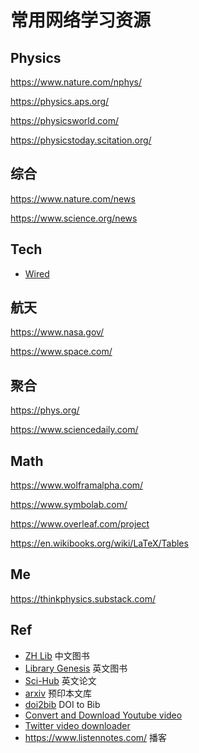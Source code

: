 # 常用网络学习资源

## Physics

https://www.nature.com/nphys/

https://physics.aps.org/

https://physicsworld.com/

https://physicstoday.scitation.org/

## 综合

https://www.nature.com/news

https://www.science.org/news

## Tech

- [Wired](https://www.wired.com/)

## 航天

https://www.nasa.gov/

https://www.space.com/

## 聚合

https://phys.org/

https://www.sciencedaily.com/

## Math

https://www.wolframalpha.com/

https://www.symbolab.com/

https://www.overleaf.com/project

https://en.wikibooks.org/wiki/LaTeX/Tables

## Me

https://thinkphysics.substack.com/

## Ref

- [ZH Lib](https://zh.z-lib.org/) 中文图书
- [Library Genesis](http://libgen.rs/) 英文图书
- [Sci-Hub](https://sci-hub.se/) 英文论文
- [arxiv](https://arxiv.org/) 预印本文库
- [doi2bib](https://www.doi2bib.org/) DOI to Bib
- [Convert and Download Youtube video](https://www.ytbvideoly.com/d30-home/)
- [Twitter video downloader](https://twittervideodownloader.com/)
- https://www.listennotes.com/ 播客
